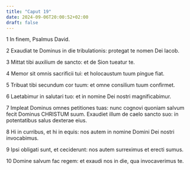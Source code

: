 ```yaml
---
title: "Caput 19"
date: 2024-09-06T20:00:52+02:00
draft: false
---
```



1 In finem, Psalmus David.

2 Exaudiat te Dominus in die tribulationis: protegat te nomen Dei Iacob.

3 Mittat tibi auxilium de sancto: et de Sion tueatur te.

4 Memor sit omnis sacrificii tui: et holocaustum tuum pingue fiat.

5 Tribuat tibi secundum cor tuum: et omne consilium tuum confirmet.

6 Laetabimur in salutari tuo: et in nomine Dei nostri magnificabimur.

7 Impleat Dominus omnes petitiones tuas: nunc cognovi quoniam salvum fecit Dominus CHRISTUM suum. Exaudiet illum de caelo sancto suo: in potentatibus salus dexterae eius.

8 Hi in curribus, et hi in equis: nos autem in nomine Domini Dei nostri invocabimus.

9 Ipsi obligati sunt, et ceciderunt: nos autem surreximus et erecti sumus.

10 Domine salvum fac regem: et exaudi nos in die, qua invocaverimus te.

